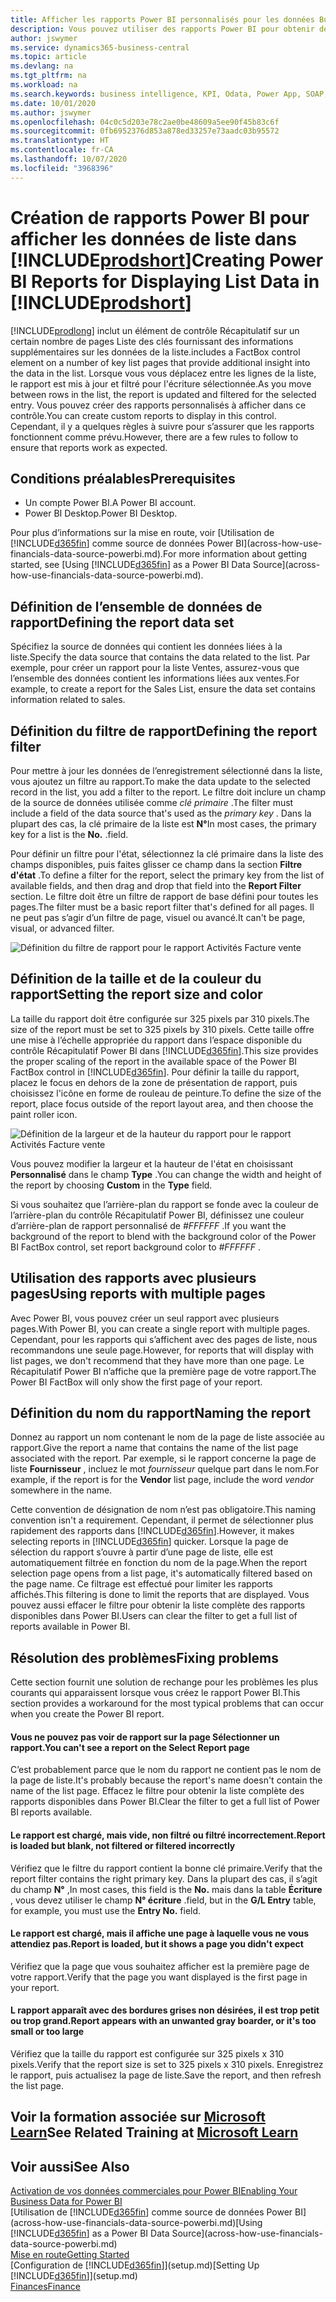 ```yaml
---
title: Afficher les rapports Power BI personnalisés pour les données Business Central | Microsoft Docs
description: Vous pouvez utiliser des rapports Power BI pour obtenir des informations supplémentaires sur les données dans les listes.
author: jswymer
ms.service: dynamics365-business-central
ms.topic: article
ms.devlang: na
ms.tgt_pltfrm: na
ms.workload: na
ms.search.keywords: business intelligence, KPI, Odata, Power App, SOAP, analysis
ms.date: 10/01/2020
ms.author: jswymer
ms.openlocfilehash: 04c0c5d203e78c2ae0be48609a5ee90f45b83c6f
ms.sourcegitcommit: 0fb6952376d853a878ed33257e73aadc03b95572
ms.translationtype: HT
ms.contentlocale: fr-CA
ms.lasthandoff: 10/07/2020
ms.locfileid: "3968396"
---
```

# <a name="creating-power-bi-reports-for-displaying-list-data-in-prodshort"></a><span data-ttu-id="2c8bd-103">Création de rapports Power BI pour afficher les données de liste dans [!INCLUDE[prodshort](includes/prodshort.md)]</span><span class="sxs-lookup"><span data-stu-id="2c8bd-103">Creating Power BI Reports for Displaying List Data in [!INCLUDE[prodshort](includes/prodshort.md)]</span></span>

[!INCLUDE[prodlong](includes/prodlong.md)] <span data-ttu-id="2c8bd-104">inclut un élément de contrôle Récapitulatif sur un certain nombre de pages Liste des clés fournissant des informations supplémentaires sur les données de la liste.</span><span class="sxs-lookup"><span data-stu-id="2c8bd-104">includes a FactBox control element on a number of key list pages that provide additional insight into the data in the list.</span></span> <span data-ttu-id="2c8bd-105">Lorsque vous vous déplacez entre les lignes de la liste, le rapport est mis à jour et filtré pour l'écriture sélectionnée.</span><span class="sxs-lookup"><span data-stu-id="2c8bd-105">As you move between rows in the list, the report is updated and filtered for the selected entry.</span></span> <span data-ttu-id="2c8bd-106">Vous pouvez créer des rapports personnalisés à afficher dans ce contrôle.</span><span class="sxs-lookup"><span data-stu-id="2c8bd-106">You can create custom reports to display in this control.</span></span> <span data-ttu-id="2c8bd-107">Cependant, il y a quelques règles à suivre pour s’assurer que les rapports fonctionnent comme prévu.</span><span class="sxs-lookup"><span data-stu-id="2c8bd-107">However, there are a few rules to follow to ensure that reports work as expected.</span></span>  

## <a name="prerequisites"></a><span data-ttu-id="2c8bd-108">Conditions préalables</span><span class="sxs-lookup"><span data-stu-id="2c8bd-108">Prerequisites</span></span>

- <span data-ttu-id="2c8bd-109">Un compte Power BI.</span><span class="sxs-lookup"><span data-stu-id="2c8bd-109">A Power BI account.</span></span>
- <span data-ttu-id="2c8bd-110">Power BI Desktop.</span><span class="sxs-lookup"><span data-stu-id="2c8bd-110">Power BI Desktop.</span></span>

<span data-ttu-id="2c8bd-111">Pour plus d’informations sur la mise en route, voir [Utilisation de [!INCLUDE[d365fin](includes/d365fin_md.md)] comme source de données Power BI](across-how-use-financials-data-source-powerbi.md).</span><span class="sxs-lookup"><span data-stu-id="2c8bd-111">For more information about getting started, see [Using [!INCLUDE[d365fin](includes/d365fin_md.md)] as a Power BI Data Source](across-how-use-financials-data-source-powerbi.md).</span></span>

## <a name="defining-the-report-data-set"></a><span data-ttu-id="2c8bd-112">Définition de l’ensemble de données de rapport</span><span class="sxs-lookup"><span data-stu-id="2c8bd-112">Defining the report data set</span></span>

<span data-ttu-id="2c8bd-113">Spécifiez la source de données qui contient les données liées à la liste.</span><span class="sxs-lookup"><span data-stu-id="2c8bd-113">Specify the data source that contains the data related to the list.</span></span> <span data-ttu-id="2c8bd-114">Par exemple, pour créer un rapport pour la liste Ventes, assurez-vous que l’ensemble des données contient les informations liées aux ventes.</span><span class="sxs-lookup"><span data-stu-id="2c8bd-114">For example, to create a report for the Sales List, ensure the data set contains information related to sales.</span></span>  

## <a name="defining-the-report-filter"></a><span data-ttu-id="2c8bd-115">Définition du filtre de rapport</span><span class="sxs-lookup"><span data-stu-id="2c8bd-115">Defining the report filter</span></span>

<span data-ttu-id="2c8bd-116">Pour mettre à jour les données de l’enregistrement sélectionné dans la liste, vous ajoutez un filtre au rapport.</span><span class="sxs-lookup"><span data-stu-id="2c8bd-116">To make the data update to the selected record in the list, you add a filter to the report.</span></span> <span data-ttu-id="2c8bd-117">Le filtre doit inclure un champ de la source de données utilisée comme *clé primaire* .</span><span class="sxs-lookup"><span data-stu-id="2c8bd-117">The filter must include a field of the data source that's used as the *primary key* .</span></span> <span data-ttu-id="2c8bd-118">Dans la plupart des cas, la clé primaire de la liste est **N°**</span><span class="sxs-lookup"><span data-stu-id="2c8bd-118">In most cases, the primary key for a list is the **No.**</span></span> <span data-ttu-id="2c8bd-119">.</span><span class="sxs-lookup"><span data-stu-id="2c8bd-119">field.</span></span>

<span data-ttu-id="2c8bd-120">Pour définir un filtre pour l'état, sélectionnez la clé primaire dans la liste des champs disponibles, puis faites glisser ce champ dans la section **Filtre d'état** .</span><span class="sxs-lookup"><span data-stu-id="2c8bd-120">To define a filter for the report, select the primary key from the list of available fields, and then drag and drop that field into the **Report Filter** section.</span></span> <span data-ttu-id="2c8bd-121">Le filtre doit être un filtre de rapport de base défini pour toutes les pages.</span><span class="sxs-lookup"><span data-stu-id="2c8bd-121">The filter must be a basic report filter that's defined for all pages.</span></span> <span data-ttu-id="2c8bd-122">Il ne peut pas s’agir d’un filtre de page, visuel ou avancé.</span><span class="sxs-lookup"><span data-stu-id="2c8bd-122">It can't be page, visual, or advanced filter.</span></span>

![Définition du filtre de rapport pour le rapport Activités Facture vente](./media/across-how-use-powerbi-reports-factbox/financials-powerbi-report-filter-v3.png)

## <a name="setting-the-report-size-and-color"></a><span data-ttu-id="2c8bd-124">Définition de la taille et de la couleur du rapport</span><span class="sxs-lookup"><span data-stu-id="2c8bd-124">Setting the report size and color</span></span>

<span data-ttu-id="2c8bd-125">La taille du rapport doit être configurée sur 325 pixels par 310 pixels.</span><span class="sxs-lookup"><span data-stu-id="2c8bd-125">The size of the report must be set to 325 pixels by 310 pixels.</span></span> <span data-ttu-id="2c8bd-126">Cette taille offre une mise à l’échelle appropriée du rapport dans l’espace disponible du contrôle Récapitulatif Power BI dans [!INCLUDE[d365fin](includes/d365fin_md.md)].</span><span class="sxs-lookup"><span data-stu-id="2c8bd-126">This size provides the proper scaling of the report in the available space of the Power BI FactBox control in [!INCLUDE[d365fin](includes/d365fin_md.md)].</span></span> <span data-ttu-id="2c8bd-127">Pour définir la taille du rapport, placez le focus en dehors de la zone de présentation de rapport, puis choisissez l'icône en forme de rouleau de peinture.</span><span class="sxs-lookup"><span data-stu-id="2c8bd-127">To define the size of the report, place focus outside of the report layout area, and then choose the paint roller icon.</span></span>

![Définition de la largeur et de la hauteur du rapport pour le rapport Activités Facture vente](./media/across-how-use-powerbi-reports-factbox/financials-powerbi-report-sizing-v3.png)

<span data-ttu-id="2c8bd-129">Vous pouvez modifier la largeur et la hauteur de l'état en choisissant **Personnalisé** dans le champ **Type** .</span><span class="sxs-lookup"><span data-stu-id="2c8bd-129">You can change the width and height of the report by choosing **Custom** in the **Type** field.</span></span>

<span data-ttu-id="2c8bd-130">Si vous souhaitez que l’arrière-plan du rapport se fonde avec la couleur de l’arrière-plan du contrôle Récapitulatif Power BI, définissez une couleur d’arrière-plan de rapport personnalisé de *#FFFFFF* .</span><span class="sxs-lookup"><span data-stu-id="2c8bd-130">If you want the background of the report to blend with the background color of the Power BI FactBox control, set report background color to *#FFFFFF* .</span></span> 

## <a name="using-reports-with-multiple-pages"></a><span data-ttu-id="2c8bd-131">Utilisation des rapports avec plusieurs pages</span><span class="sxs-lookup"><span data-stu-id="2c8bd-131">Using reports with multiple pages</span></span>

<span data-ttu-id="2c8bd-132">Avec Power BI, vous pouvez créer un seul rapport avec plusieurs pages.</span><span class="sxs-lookup"><span data-stu-id="2c8bd-132">With Power BI, you can create a single report with multiple pages.</span></span> <span data-ttu-id="2c8bd-133">Cependant, pour les rapports qui s’affichent avec des pages de liste, nous recommandons une seule page.</span><span class="sxs-lookup"><span data-stu-id="2c8bd-133">However, for reports that will display with list pages, we don't recommend that they have more than one page.</span></span> <span data-ttu-id="2c8bd-134">Le Récapitulatif Power BI n’affiche que la première page de votre rapport.</span><span class="sxs-lookup"><span data-stu-id="2c8bd-134">The Power BI FactBox will only show the first page of your report.</span></span>

## <a name="naming-the-report"></a><span data-ttu-id="2c8bd-135">Définition du nom du rapport</span><span class="sxs-lookup"><span data-stu-id="2c8bd-135">Naming the report</span></span>

<span data-ttu-id="2c8bd-136">Donnez au rapport un nom contenant le nom de la page de liste associée au rapport.</span><span class="sxs-lookup"><span data-stu-id="2c8bd-136">Give the report a name that contains the name of the list page associated with the report.</span></span> <span data-ttu-id="2c8bd-137">Par exemple, si le rapport concerne la page de liste **Fournisseur** , incluez le mot *fournisseur* quelque part dans le nom.</span><span class="sxs-lookup"><span data-stu-id="2c8bd-137">For example, if the report is for the **Vendor** list page, include the word *vendor* somewhere in the name.</span></span>  

<span data-ttu-id="2c8bd-138">Cette convention de désignation de nom n’est pas obligatoire.</span><span class="sxs-lookup"><span data-stu-id="2c8bd-138">This naming convention isn't a requirement.</span></span> <span data-ttu-id="2c8bd-139">Cependant, il permet de sélectionner plus rapidement des rapports dans [!INCLUDE[d365fin](includes/d365fin_md.md)].</span><span class="sxs-lookup"><span data-stu-id="2c8bd-139">However, it makes selecting reports in [!INCLUDE[d365fin](includes/d365fin_md.md)] quicker.</span></span> <span data-ttu-id="2c8bd-140">Lorsque la page de sélection du rapport s’ouvre à partir d’une page de liste, elle est automatiquement filtrée en fonction du nom de la page.</span><span class="sxs-lookup"><span data-stu-id="2c8bd-140">When the report selection page opens from a list page, it's automatically filtered based on the page name.</span></span> <span data-ttu-id="2c8bd-141">Ce filtrage est effectué pour limiter les rapports affichés.</span><span class="sxs-lookup"><span data-stu-id="2c8bd-141">This filtering is done to limit the reports that are displayed.</span></span> <span data-ttu-id="2c8bd-142">Vous pouvez aussi effacer le filtre pour obtenir la liste complète des rapports disponibles dans Power BI.</span><span class="sxs-lookup"><span data-stu-id="2c8bd-142">Users can clear the filter to get a full list of reports available in Power BI.</span></span>  

## <a name="fixing-problems"></a><span data-ttu-id="2c8bd-143">Résolution des problèmes</span><span class="sxs-lookup"><span data-stu-id="2c8bd-143">Fixing problems</span></span>

<span data-ttu-id="2c8bd-144">Cette section fournit une solution de rechange pour les problèmes les plus courants qui apparaissent lorsque vous créez le rapport Power BI.</span><span class="sxs-lookup"><span data-stu-id="2c8bd-144">This section provides a workaround for the most typical problems that can occur when you create the Power BI report.</span></span>  

#### <a name="you-cant-see-a-report-on-the-select-report-page"></a><span data-ttu-id="2c8bd-145">Vous ne pouvez pas voir de rapport sur la page Sélectionner un rapport.</span><span class="sxs-lookup"><span data-stu-id="2c8bd-145">You can't see a report on the Select Report page</span></span>

<span data-ttu-id="2c8bd-146">C’est probablement parce que le nom du rapport ne contient pas le nom de la page de liste.</span><span class="sxs-lookup"><span data-stu-id="2c8bd-146">It's probably because the report's name doesn't contain the name of the list page.</span></span> <span data-ttu-id="2c8bd-147">Effacez le filtre pour obtenir la liste complète des rapports disponibles dans Power BI.</span><span class="sxs-lookup"><span data-stu-id="2c8bd-147">Clear the filter to get a full list of Power BI reports available.</span></span>  

#### <a name="report-is-loaded-but-blank-not-filtered-or-filtered-incorrectly"></a><span data-ttu-id="2c8bd-148">Le rapport est chargé, mais vide, non filtré ou filtré incorrectement.</span><span class="sxs-lookup"><span data-stu-id="2c8bd-148">Report is loaded but blank, not filtered or filtered incorrectly</span></span>

<span data-ttu-id="2c8bd-149">Vérifiez que le filtre du rapport contient la bonne clé primaire.</span><span class="sxs-lookup"><span data-stu-id="2c8bd-149">Verify that the report filter contains the right primary key.</span></span> <span data-ttu-id="2c8bd-150">Dans la plupart des cas, il s’agit du champ **N°** ,</span><span class="sxs-lookup"><span data-stu-id="2c8bd-150">In most cases, this field is the **No.**</span></span> <span data-ttu-id="2c8bd-151">mais dans la table **Écriture** , vous devez utiliser le champ **N° écriture** .</span><span class="sxs-lookup"><span data-stu-id="2c8bd-151">field, but in the **G/L Entry** table, for example, you must use the **Entry No.** field.</span></span>

#### <a name="report-is-loaded-but-it-shows-a-page-you-didnt-expect"></a><span data-ttu-id="2c8bd-152">Le rapport est chargé, mais il affiche une page à laquelle vous ne vous attendiez pas.</span><span class="sxs-lookup"><span data-stu-id="2c8bd-152">Report is loaded, but it shows a page you didn't expect</span></span>

<span data-ttu-id="2c8bd-153">Vérifiez que la page que vous souhaitez afficher est la première page de votre rapport.</span><span class="sxs-lookup"><span data-stu-id="2c8bd-153">Verify that the page you want displayed is the first page in your report.</span></span>  

#### <a name="report-appears-with-an-unwanted-gray-boarder-or-its-too-small-or-too-large"></a><span data-ttu-id="2c8bd-154">L rapport apparaît avec des bordures grises non désirées, il est trop petit ou trop grand.</span><span class="sxs-lookup"><span data-stu-id="2c8bd-154">Report appears with an unwanted gray boarder, or it's too small or too large</span></span>

<span data-ttu-id="2c8bd-155">Vérifiez que la taille du rapport est configurée sur 325 pixels x 310 pixels.</span><span class="sxs-lookup"><span data-stu-id="2c8bd-155">Verify that the report size is set to 325 pixels x 310 pixels.</span></span> <span data-ttu-id="2c8bd-156">Enregistrez le rapport, puis actualisez la page de liste.</span><span class="sxs-lookup"><span data-stu-id="2c8bd-156">Save the report, and then refresh the list page.</span></span>  

## <a name="see-related-training-at-microsoft-learn"></a><span data-ttu-id="2c8bd-157">Voir la formation associée sur [Microsoft Learn](/learn/modules/configure-powerbi-excel-dynamics-365-business-central/index)</span><span class="sxs-lookup"><span data-stu-id="2c8bd-157">See Related Training at [Microsoft Learn](/learn/modules/configure-powerbi-excel-dynamics-365-business-central/index)</span></span>

## <a name="see-also"></a><span data-ttu-id="2c8bd-158">Voir aussi</span><span class="sxs-lookup"><span data-stu-id="2c8bd-158">See Also</span></span>

[<span data-ttu-id="2c8bd-159">Activation de vos données commerciales pour Power BI</span><span class="sxs-lookup"><span data-stu-id="2c8bd-159">Enabling Your Business Data for Power BI</span></span>](admin-powerbi.md)  
<span data-ttu-id="2c8bd-160">[Utilisation de [!INCLUDE[d365fin](includes/d365fin_md.md)] comme source de données Power BI](across-how-use-financials-data-source-powerbi.md)</span><span class="sxs-lookup"><span data-stu-id="2c8bd-160">[Using [!INCLUDE[d365fin](includes/d365fin_md.md)] as a Power BI Data Source](across-how-use-financials-data-source-powerbi.md)</span></span>  
[<span data-ttu-id="2c8bd-161">Mise en route</span><span class="sxs-lookup"><span data-stu-id="2c8bd-161">Getting Started</span></span>](product-get-started.md)  
<span data-ttu-id="2c8bd-162">[Configuration de [!INCLUDE[d365fin](includes/d365fin_md.md)]](setup.md)</span><span class="sxs-lookup"><span data-stu-id="2c8bd-162">[Setting Up [!INCLUDE[d365fin](includes/d365fin_md.md)]](setup.md)</span></span>  
[<span data-ttu-id="2c8bd-163">Finances</span><span class="sxs-lookup"><span data-stu-id="2c8bd-163">Finance</span></span>](finance.md)  

